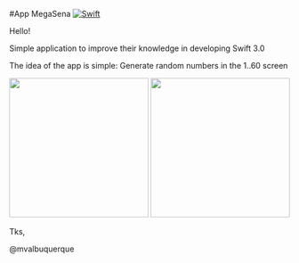 
#App MegaSena
[![Swift](https://img.shields.io/badge/swift-3-orange.svg?style=flat)](https://developer.apple.com/swift/) 

Hello! 

 Simple application to improve their knowledge in developing Swift 3.0

The idea of the app is simple: Generate random numbers in the 1..60 screen

<p align="center">
  <img src="https://github.com/mvalbuquerque/megasena/blob/master/App1.png" width="250"/>
  
  <img src="https://github.com/mvalbuquerque/megasena/blob/master/App2.png" width="250"/>
</p>

Tks, 

@mvalbuquerque


```Swift 

